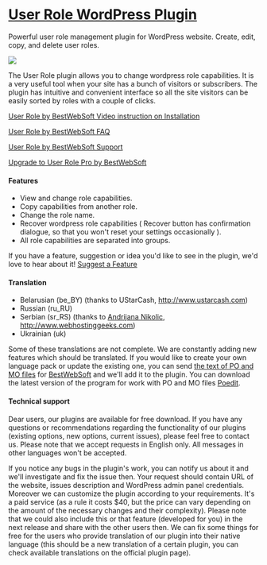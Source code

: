 <a href="http://bestwebsoft.com/products/user-role/" target=_blank>User Role WordPress Plugin</a>
========================

Powerful user role management plugin for WordPress website. Create, edit, copy, and delete user roles.

<img src="http://bestwebsoft.com/wp-content/uploads/2014/09/user-role-banner-website.jpg" />

<p>The User Role plugin allows you to change wordpress role capabilities. It is a very useful tool when your site has a bunch of visitors or subscribers. The plugin has intuitive and convenient interface so all the site visitors can be easily sorted by roles with a couple of clicks.</p>


<div class='video'></div>


<p><a href="http://www.youtube.com/watch?v=gz9BkouavtU">User Role by BestWebSoft Video instruction on Installation</a></p>

<p><a href="http://wordpress.org/plugins/user-role/faq/">User Role by BestWebSoft FAQ</a></p>

<p><a href="http://support.bestwebsoft.com">User Role by BestWebSoft Support</a></p>

<p><a href="http://bestwebsoft.com/products/user-role/?k=dabe729fc0e7bef82e30dcb21a6cefc3">Upgrade to User Role Pro by BestWebSoft</a></p>

<h4>Features</h4>

<ul>
<li>View and change role сapabilities.</li>
<li>Copy сapabilities from another role.</li>
<li>Change the role name.</li>
<li>Recover wordpress role capabilities ( Recover button has confirmation dialogue, so that you won't reset your settings occasionally ).</li>
<li>All role capabilities are separated into groups.</li>
</ul>

<p>If you have a feature, suggestion or idea you'd like to see in the plugin, we'd love to hear about it! <a href="http://support.bestwebsoft.com/hc/en-us/requests/new">Suggest a Feature</a></p>

<h4>Translation</h4>

<ul>
<li>Belarusian (be_BY) (thanks to UStarCash, <a href="http://www.ustarcash.com" rel="nofollow">http://www.ustarcash.com</a>)</li>
<li>Russian (ru_RU)</li>
<li>Serbian (sr_RS) (thanks to <a href="mailto:andrijanan@webhostinggeeks.com">Andrijana Nikolic</a>, <a href="http://www.webhostinggeeks.com" rel="nofollow">http://www.webhostinggeeks.com</a>)</li>
<li>Ukrainian (uk)</li>
</ul>

<p>Some of these translations are not complete. We are constantly adding new features which should be translated. If you would like to create your own language pack or update the existing one, you can send <a href="http://codex.wordpress.org/Translating_WordPress">the text of PO and MO files</a> for <a href="http://support.bestwebsoft.com/hc/en-us/requests/new">BestWebSoft</a> and we'll add it to the plugin. You can download the latest version of the program for work with PO and MO files  <a href="http://www.poedit.net/download.php">Poedit</a>.</p>

<h4>Technical support</h4>

<p>Dear users, our plugins are available for free download. If you have any questions or recommendations regarding the functionality of our plugins (existing options, new options, current issues), please feel free to contact us. Please note that we accept requests in English only. All messages in other languages won't be accepted.</p>

<p>If you notice any bugs in the plugin's work, you can notify us about it and we'll investigate and fix the issue then. Your request should contain URL of the website, issues description and WordPress admin panel credentials.
Moreover we can customize the plugin according to your requirements. It's a paid service (as a rule it costs $40, but the price can vary depending on the amount of the necessary changes and their complexity). Please note that we could also include this or that feature (developed for you) in the next release and share with the other users then.
We can fix some things for free for the users who provide translation of our plugin into their native language (this should be a new translation of a certain plugin, you can check available translations on the official plugin page).</p>